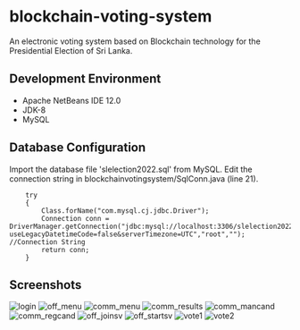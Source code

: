 # blockchain-voting-system
An electronic voting system based on Blockchain technology for the Presidential Election of Sri Lanka.

## **Development Environment**

 - Apache NetBeans IDE 12.0
 - JDK-8
 - MySQL

## Database Configuration
Import the database file 'slelection2022.sql' from MySQL.
Edit the connection string in blockchainvotingsystem/SqlConn.java (line 21).

        try 
        {
            Class.forName("com.mysql.cj.jdbc.Driver");
            Connection conn = DriverManager.getConnection("jdbc:mysql://localhost:3306/slelection2022?useLegacyDatetimeCode=false&serverTimezone=UTC","root",""); //Connection String
            return conn;
        }
  
## Screenshots
![login](https://user-images.githubusercontent.com/70063725/170942832-89e14280-515b-42fb-8e4e-d5fa5f5be9e8.PNG)
![off_menu](https://user-images.githubusercontent.com/70063725/170942856-87751230-7f21-4feb-b577-5dff4b368809.PNG)
![comm_menu](https://user-images.githubusercontent.com/70063725/170942890-d831f6c1-341d-47a9-bdda-47c693495995.PNG)
![comm_results](https://user-images.githubusercontent.com/70063725/170942924-f3a2f436-00c1-400c-a585-23f9bfe78be7.PNG)
![comm_mancand](https://user-images.githubusercontent.com/70063725/170942934-c8468380-5aad-4543-bcb7-26ef62971bf7.PNG)
![comm_regcand](https://user-images.githubusercontent.com/70063725/170942939-421a5d47-f488-4578-86a7-e02876cbd437.PNG)
![off_joinsv](https://user-images.githubusercontent.com/70063725/170942956-af71b82b-e83f-4a4e-a6f8-f62df019afe8.PNG)
![off_startsv](https://user-images.githubusercontent.com/70063725/170942966-72b0d4e0-c93a-4860-b508-7ddf7203fec0.PNG)
![vote1](https://user-images.githubusercontent.com/70063725/170942971-ffbfec6b-f633-464a-845d-f1e3c4ada65a.PNG)
![vote2](https://user-images.githubusercontent.com/70063725/170942951-48d710a2-15e0-4f75-9604-14d762f09669.PNG)
